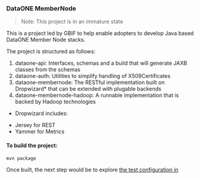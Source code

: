### DataONE MemberNode 

> Note: This project is in an immature state

This is a project led by GBIF to help enable adopters to develop Java based DataONE Member Node stacks.

The project is structured as follows:
  1. dataone-api: Interfaces, schemas and a build that will generate JAXB classes from the schemas
  2. dataone-auth: Utilities to simplify handling of X509Certificates 
  3. dataone-membernode: The RESTful implementation built on Dropwizard* that can be extended with plugable backends
  4. dataone-membernode-hadoop: A runnable implementation that is backed by Hadoop technologies
  
* Dropwizard includes:
 - Jersey for REST
 - Yammer for Metrics
 
#### To build the project:

```
mvn package 
```

Once built, the next step would be to explore [the test configuration in](dataone-membernode/README.md)

